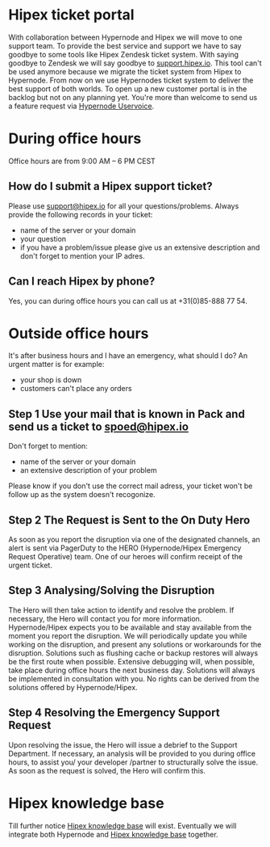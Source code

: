 # Hipex ticket portal

With collaboration between Hypernode and Hipex we will move to one support team. To provide the best service and support we have to say goodbye to some tools like Hipex Zendesk ticket system. With saying goodbye to Zendesk we will say goodbye to [support.hipex.io](https://support.hipex.io). This tool can't be used anymore because we migrate the ticket system from Hipex to Hypernode. From now on we use Hypernodes ticket system to deliver the best support of both worlds. To open up a new customer portal is in the backlog but not on any planning yet. You're more than welcome to send us a feature request via [Hypernode Uservoice](https://hypernode.uservoice.com/).

# During office hours
Office hours are from 9:00 AM – 6 PM CEST

## How do I submit a Hipex support ticket?
Please use [support@hipex.io](mailto:support@hipex.io) for all your questions/problems. Always provide the following records in your ticket:
- name of the server or your domain
- your question
- if you have a problem/issue please give us an extensive description and don't forget to mention your IP adres.


## Can I reach Hipex by phone?
Yes, you can during office hours you can call us at +31(0)85-888 77 54.

# Outside office hours
It's after business hours and I have an emergency, what should I do?
An urgent matter is for example:

- your shop is down
- customers can't place any orders


## Step 1 Use your mail that is known in Pack and send us a ticket to spoed@hipex.io
Don't forget to mention:

- name of the server or your domain
- an extensive description of your problem

Please know if you don't use the correct mail adress, your ticket won't be follow up as the system doesn't recogonize.

## Step 2 The Request is Sent to the On Duty Hero
As soon as you report the disruption via one of the designated channels, an alert is sent via PagerDuty to the HERO (Hypernode/Hipex Emergency Request Operative) team. One of our heroes will confirm receipt of the urgent ticket.

## Step 3 Analysing/Solving the Disruption
The Hero will then take action to identify and resolve the problem.
If necessary, the Hero will contact you for more information. Hypernode/Hipex expects you to be available and stay available from the moment you report the disruption.
We will periodically update you while working on the disruption, and present any solutions or workarounds for the disruption.
Solutions such as flushing cache or backup restores will always be the first route when possible. Extensive debugging will, when possible, take place during office hours the next business day. Solutions will always be implemented in consultation with you.
No rights can be derived from the solutions offered by Hypernode/Hipex.

## Step 4 Resolving the Emergency Support Request
Upon resolving the issue, the Hero will issue a debrief to the Support Department. If necessary, an analysis will be provided to you during office hours, to assist you/ your developer /partner to structurally solve the issue. As soon as the request is solved, the Hero will confirm this.

# Hipex knowledge base
Till further notice [Hipex knowledge base](https://www.hipex.io/docs/nl/) will exist. Eventually we will integrate both Hypernode and [Hipex knowledge base](https://www.hipex.io/docs/nl/) together.
